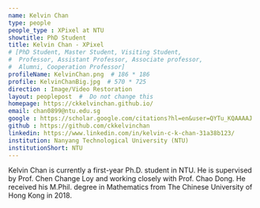 ```yaml
---
name: Kelvin Chan
type: people
people_type : XPixel at NTU
showtitle: PhD Student
title: Kelvin Chan - XPixel
# [PhD Student, Master Student, Visiting Student,
#  Professor, Assistant Professor, Associate professor,
#  Alumni, Cooperation Professor]
profileName: KelvinChan.png  # 186 * 186
profile: KelvinChanBig.jpg  # 570 * 725
direction : Image/Video Restoration
layout: peoplepost  #  Do not change this
homepage: https://ckkelvinchan.github.io/
email: chan0899@ntu.edu.sg
google : https://scholar.google.com/citations?hl=en&user=QYTu_KQAAAAJ
github : https://github.com/ckkelvinchan
linkedin: https://www.linkedin.com/in/kelvin-c-k-chan-31a38b123/
institution: Nanyang Technological University (NTU)
institutionShort: NTU
---
```


Kelvin Chan is currently a first-year Ph.D. student in NTU. He is supervised by Prof. Chen Change Loy and working closely with Prof. Chao Dong. He received his M.Phil. degree in Mathematics from The Chinese University of Hong Kong in 2018.